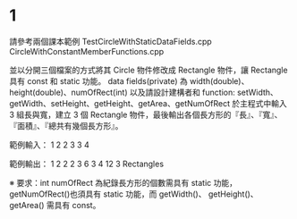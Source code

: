 # 1
請參考兩個課本範例
TestCircleWithStaticDataFields.cpp
CircleWithConstantMemberFunctions.cpp

並以分開三個檔案的方式將其 Circle 物件修改成 Rectangle 物件，讓 Rectangle 具有 const 和 static 功能。
data fields(private) 為 width(double)、height(double)、numOfRect(int)
以及請設計建構者和 function: setWidth、getWidth、setHeight、getHeight、getArea、getNumOfRect
於主程式中輸入 3 組長與寬，建立 3 個 Rectangle 物件，最後輸出各個長方形的『長』、『寬』、『面積』、『總共有幾個長方形』。

範例輸入：
1 2 2 3 3 4

範例輸出：
1 2 2 
2 3 6 
3 4 12 
3 Rectangles

※ 要求：int numOfRect 為紀錄長方形的個數需具有 static 功能，getNumOfRect()也須具有 static 功能，而 getWidth()、 getHeight()、getArea() 需具有 const。
